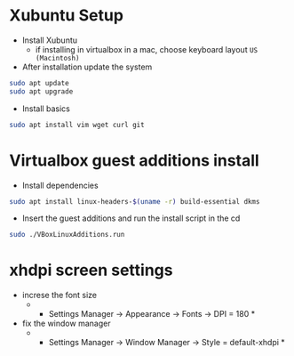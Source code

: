 # Xubuntu Setup
- Install Xubuntu
  - if installing in virtualbox in a mac, choose keyboard layout `US (Macintosh)`
- After installation update the system
```bash
sudo apt update
sudo apt upgrade
```
- Install basics
```bash
sudo apt install vim wget curl git
```

# Virtualbox guest additions install
- Install dependencies
```bash
sudo apt install linux-headers-$(uname -r) build-essential dkms
```
- Insert the guest additions and run the install script in the cd
```bash
sudo ./VBoxLinuxAdditions.run
```

# xhdpi screen settings
- increse the font size
  - * Settings Manager -> Appearance -> Fonts -> DPI = 180 *
- fix the window manager
  - * Settings Manager -> Window Manager -> Style = default-xhdpi *


